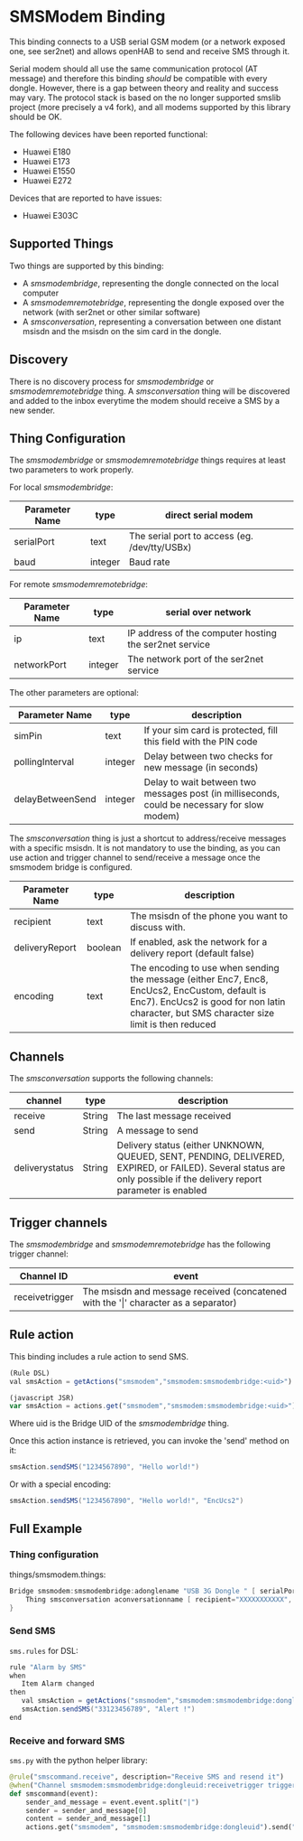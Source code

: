 # SMSModem Binding

This binding connects to a USB serial GSM modem (or a network exposed one, see ser2net) and allows openHAB to send and receive SMS through it.

Serial modem should all use the same communication protocol (AT message) and therefore this binding _should_ be compatible with every dongle.
However, there is a gap between theory and reality and success may vary.
The protocol stack is based on the no longer supported smslib project (more precisely a v4 fork), and all modems supported by this library should be OK.

The following devices have been reported functional:

- Huawei E180
- Huawei E173
- Huawei E1550
- Huawei E272

Devices that are reported to have issues:

- Huawei E303C

## Supported Things

Two things are supported by this binding:

- A _smsmodembridge_, representing the dongle connected on the local computer
- A _smsmodemremotebridge_, representing the dongle exposed over the network (with ser2net or other similar software)
- A _smsconversation_, representing a conversation between one distant msisdn and the msisdn on the sim card in the dongle.

## Discovery

There is no discovery process for _smsmodembridge_ or _smsmodemremotebridge_ thing.
A _smsconversation_ thing will be discovered and added to the inbox everytime the modem should receive a SMS by a new sender.

## Thing Configuration

The _smsmodembridge_ or _smsmodemremotebridge_ things requires at least two parameters to work properly.

For local _smsmodembridge_:

| Parameter Name | type    | direct serial modem                           |
| -------------- | ------- | --------------------------------------------- |
| serialPort     | text    | The serial port to access (eg. /dev/tty/USBx) |
| baud           | integer | Baud rate                                     |

For remote _smsmodemremotebridge_:

| Parameter Name | type    | serial over network                                    |
| -------------- | ------- | ------------------------------------------------------ |
| ip             | text    | IP address of the computer hosting the ser2net service |
| networkPort    | integer | The network port of the ser2net service                |

The other parameters are optional:

| Parameter Name   | type    | description                                                                                  |
| ---------------- | ------- | -------------------------------------------------------------------------------------------- |
| simPin           | text    | If your sim card is protected, fill this field with the PIN code                             |
| pollingInterval  | integer | Delay between two checks for new message (in seconds)                                        |
| delayBetweenSend | integer | Delay to wait between two messages post (in milliseconds, could be necessary for slow modem) |

The _smsconversation_ thing is just a shortcut to address/receive messages with a specific msisdn. It is not mandatory to use the binding, as you can use action and trigger channel to send/receive a message once the smsmodem bridge is configured.

| Parameter Name | type    | description                                                                                                                                                                                  |
| -------------- | ------- | -------------------------------------------------------------------------------------------------------------------------------------------------------------------------------------------- |
| recipient      | text    | The msisdn of the phone you want to discuss with.                                                                                                                                            |
| deliveryReport | boolean | If enabled, ask the network for a delivery report (default false)                                                                                                                            |
| encoding       | text    | The encoding to use when sending the message (either Enc7, Enc8, EncUcs2, EncCustom, default is Enc7). EncUcs2 is good for non latin character, but SMS character size limit is then reduced |

## Channels

The _smsconversation_ supports the following channels:

| channel        | type   | description                                                                                                                                                          |
| -------------- | ------ | -------------------------------------------------------------------------------------------------------------------------------------------------------------------- |
| receive        | String | The last message received                                                                                                                                            |
| send           | String | A message to send                                                                                                                                                    |
| deliverystatus | String | Delivery status (either UNKNOWN, QUEUED, SENT, PENDING, DELIVERED, EXPIRED, or FAILED). Several status are only possible if the delivery report parameter is enabled |

## Trigger channels

The _smsmodembridge_ and _smsmodemremotebridge_ has the following trigger channel:

| Channel ID     | event                                                                               |
| -------------- | ----------------------------------------------------------------------------------- |
| receivetrigger | The msisdn and message received (concatened with the '\|' character as a separator) |

## Rule action

This binding includes a rule action to send SMS.

```javascript
(Rule DSL)
val smsAction = getActions("smsmodem","smsmodem:smsmodembridge:<uid>")
```

```javascript
(javascript JSR)
var smsAction = actions.get("smsmodem","smsmodem:smsmodembridge:<uid>");
```

Where uid is the Bridge UID of the _smsmodembridge_ thing.

Once this action instance is retrieved, you can invoke the 'send' method on it:

```java
smsAction.sendSMS("1234567890", "Hello world!")
```

Or with a special encoding:

```java
smsAction.sendSMS("1234567890", "Hello world!", "EncUcs2")
```

## Full Example

### Thing configuration

things/smsmodem.things:

```java
Bridge smsmodem:smsmodembridge:adonglename "USB 3G Dongle " [ serialPort="/dev/ttyUSB0", baud="19200" ] {
    Thing smsconversation aconversationname [ recipient="XXXXXXXXXXX", deliveryReport="true" ]
}
```

### Send SMS

`sms.rules` for DSL:

```java
rule "Alarm by SMS"
when
   Item Alarm changed
then
   val smsAction = getActions("smsmodem","smsmodem:smsmodembridge:dongleuid")
   smsAction.sendSMS("33123456789", "Alert !")
end
```

### Receive and forward SMS

`sms.py` with the python helper library:

```python
@rule("smscommand.receive", description="Receive SMS and resend it")
@when("Channel smsmodem:smsmodembridge:dongleuid:receivetrigger triggered")
def smscommand(event):
    sender_and_message = event.event.split("|")
    sender = sender_and_message[0]
    content = sender_and_message[1]
    actions.get("smsmodem", "smsmodem:smsmodembridge:dongleuid").send("336123456789", sender + " just send the following message: " + content)
```
